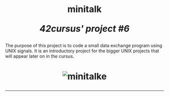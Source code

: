 <h1 align=center>
	<b>minitalk</b>
	 
  <i>42cursus' project #6</i>
</h2>
The purpose of this project is to code a small data exchange program using UNIX signals. It is an introductory project for the bigger UNIX projects that will appear later on in the cursus.
  <h1 align=center>

![minitalke](https://github.com/spnzed/minitalk/assets/95354392/424f1b53-e3f8-4a36-afb2-b1621d5e197e)


---
